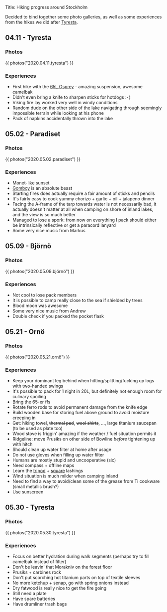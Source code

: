 Title: Hiking progress around Stockholm

Decided to bind together some photo galleries, as well as some experiences from
the hikes we did after [Tyresta](https://getbetter.ro/journal/2020-04-17-tyresta-hike/).

## 04.11 - Tyresta

### Photos

{{ photos("2020.04.11.tyresta") }}

### Experiences

* First hike with the [65L Osprey](https://www.outdoorgearlab.com/reviews/camping-and-hiking/backpacks-backpacking/osprey-atmos-65-ag) - amazing suspension, awesome camelbak
* Didn't even bring a knife to sharpen sticks for hotdogs :-(
* Viking fire lay worked very well in windy conditions
* Random dude on the other side of the lake navigating through seemingly
impossible terrain while looking at his phone
* Pack of napkins accidentally thrown into the lake

## 05.02 - Paradiset

### Photos

{{ photos("2020.05.02.paradiset") }}

### Experiences

* Monet-like sunset
* [Gomboy](https://www.amazon.com/dp/B01D8OGM88) is an absolute beast
* Starting fires does actually require a fair amount of sticks and pencils
* It's fairly easy to cook yummy chorizo + garlic + oil + jalapeno dinner
* Facing the A-frame of the tarp towards water is not necessarily bad, it
actually doesn't matter at all when camping on shore of inland lakes, and the
view is so much better
* Managed to lose a spork: from now on everything I pack should either be
intrinsically reflective or get a paracord lanyard
* Some very nice music from Markus

## 05.09 - Björnö

### Photos

{{ photos("2020.05.09.björnö") }}

### Experiences

* Not cool to lose pack members
* It is possible to camp really close to the sea if shielded by trees
* Blood moon was awesome
* Some very nice music from Andrew
* Double check if you packed the pocket flask

## 05.21 - Ornö

### Photos

{{ photos("2020.05.21.ornö") }}

### Experiences

* Keep your dominant leg behind when hitting/splitting/fucking up logs with
two-handed swings
* It's possible to pack for 1 night in 20L, but definitely not enough room
for culinary spoiling
* Bring the 65-er ffs
* Rotate ferro rods to avoid permanent damage from the knife edge
* Build wooden base for storing fuel above ground to avoid moisture creeping in
* Get: hiking towel, <del>thermal pad</del>, <del>wool shirts</del>, ...,
large titanium saucepan (to be used as plate too)
* Wood stove is friggin' amazing if the weather / fuel situation permits it
* Ridgeline: move Prusiks on other side of Bowline
*before* tightening up with hitch
* Should clean up water filter at home after usage
* Do not use gloves when filling up water filter
* Humans are mostly stupid and uncooperative (sic)
* Need compass + offline maps
* Learn the [tripod](https://www.animatedknots.com/tripod-lashing-knot) + [square](https://www.animatedknots.com/square-lashing-knot) lashings
* Wind situation is much milder when camping inland
* Need to find a way to avoid/clean some of the grease from Ti cookware
(small metallic brush?)
* Use sunscreen

## 05.30 - Tyresta

### Photos

{{ photos("2020.05.30.tyresta") }}

### Experiences

* Focus on better hydration during walk segments (perhaps try to fill camelbak
instead of filter)
* Don't be leavin' that Morakniv on the forest floor
* Prusiks + carbines rock
* Don't put scorching hot titanium parts on top of textile sleeves
* No more ketchup + senap, go with spring onions instead
* Dry fatwood is really nice to get the fire going
* Still need a plate
* Have spare batteries
* Have drumliner trash bags
